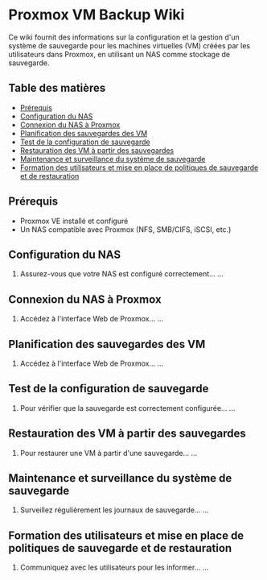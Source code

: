 # Proxmox VM Backup Wiki

Ce wiki fournit des informations sur la configuration et la gestion d'un système de sauvegarde pour les machines virtuelles (VM) créées par les utilisateurs dans Proxmox, en utilisant un NAS comme stockage de sauvegarde.

## Table des matières

- [Prérequis](#prérequis)
- [Configuration du NAS](#configuration-du-nas)
- [Connexion du NAS à Proxmox](#connexion-du-nas-à-proxmox)
- [Planification des sauvegardes des VM](#planification-des-sauvegardes-des-vm)
- [Test de la configuration de sauvegarde](#test-de-la-configuration-de-sauvegarde)
- [Restauration des VM à partir des sauvegardes](#restauration-des-vm-à-partir-des-sauvegardes)
- [Maintenance et surveillance du système de sauvegarde](#maintenance-et-surveillance-du-système-de-sauvegarde)
- [Formation des utilisateurs et mise en place de politiques de sauvegarde et de restauration](#formation-des-utilisateurs-et-mise-en-place-de-politiques-de-sauvegarde-et-de-restauration)

## Prérequis

- Proxmox VE installé et configuré
- Un NAS compatible avec Proxmox (NFS, SMB/CIFS, iSCSI, etc.)

## Configuration du NAS

1. Assurez-vous que votre NAS est configuré correctement...
...

## Connexion du NAS à Proxmox

1. Accédez à l'interface Web de Proxmox...
...

## Planification des sauvegardes des VM

1. Accédez à l'interface Web de Proxmox...
...

## Test de la configuration de sauvegarde

1. Pour vérifier que la sauvegarde est correctement configurée...
...

## Restauration des VM à partir des sauvegardes

1. Pour restaurer une VM à partir d'une sauvegarde...
...

## Maintenance et surveillance du système de sauvegarde

1. Surveillez régulièrement les journaux de sauvegarde...
...

## Formation des utilisateurs et mise en place de politiques de sauvegarde et de restauration

1. Communiquez avec les utilisateurs pour les informer...
...
